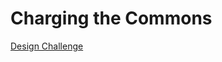 # Charging the Commons

[Design Challenge](https://github.com/fdnd-agency/chargingthecommons/wiki/Design-Challenge)
